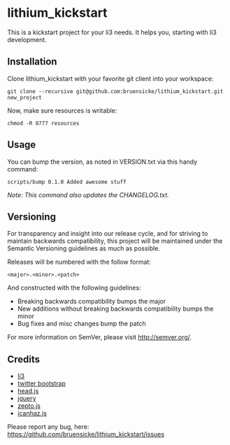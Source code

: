 # lithium_kickstart

This is a kickstart project for your li3 needs. It helps you, starting with li3 development.

## Installation

Clone lithium_kickstart with your favorite git client into your workspace:

	git clone --recursive git@github.com:bruensicke/lithium_kickstart.git new_project

Now, make sure resources is writable:

	chmod -R 0777 resources

## Usage

You can bump the version, as noted in VERSION.txt via this handy command:

	scripts/bump 0.1.0 Added awesome stuff

*Note: This command also updates the CHANGELOG.txt.*

## Versioning

For transparency and insight into our release cycle, and for striving to maintain backwards compatibility, this project will be maintained under the Semantic Versioning guidelines as much as possible.

Releases will be numbered with the follow format:

	<major>.<minor>.<patch>

And constructed with the following guidelines:

* Breaking backwards compatibility bumps the major
* New additions without breaking backwards compatibility bumps the minor
* Bug fixes and misc changes bump the patch

For more information on SemVer, please visit http://semver.org/.

## Credits

* [li3](http://www.lithify.me)
* [twitter bootstrap](http://twitter.github.com/bootstrap/)
* [head.js](http://headjs.com/)
* [jquery](http://jquery.com/)
* [zepto.js](http://zeptojs.com/)
* [icanhaz.js](http://icanhazjs.com/)

Please report any bug, here: https://github.com/bruensicke/lithium_kickstart/issues

